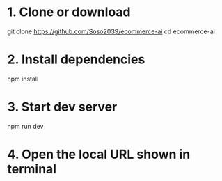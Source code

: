 # 1. Clone or download
git clone <https://github.com/Soso2039/ecommerce-ai>
cd ecommerce-ai

# 2. Install dependencies
npm install

# 3. Start dev server
npm run dev

# 4. Open the local URL shown in terminal